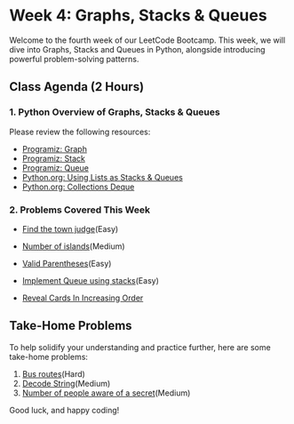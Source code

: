 # Week 4: Graphs, Stacks & Queues

Welcome to the fourth week of our LeetCode Bootcamp. This week, we will dive into Graphs, Stacks and Queues in Python, alongside introducing powerful problem-solving patterns.

## Class Agenda (2 Hours)

### 1. Python Overview of Graphs, Stacks & Queues

Please review the following resources:

- [Programiz: Graph](https://www.programiz.com/dsa/graph)
- [Programiz: Stack](https://www.programiz.com/dsa/stack)
- [Programiz: Queue](https://www.programiz.com/dsa/queue)
- [Python.org: Using Lists as Stacks & Queues](https://docs.python.org/3/tutorial/datastructures.html#using-lists-as-stacks)
- [Python.org: Collections Deque](https://docs.python.org/3/library/collections.html#deque-objects)

### 2. Problems Covered This Week

- [Find the town judge](https://leetcode.com/problems/find-the-town-judge/description/)(Easy)

- [Number of islands](https://leetcode.com/problems/number-of-islands/description/)(Medium)

- [Valid Parentheses](https://leetcode.com/problems/valid-parentheses/description/)(Easy)

- [Implement Queue using stacks](https://leetcode.com/problems/implement-queue-using-stacks/description/)(Easy)

- [Reveal Cards In Increasing Order](https://leetcode.com/problems/reveal-cards-in-increasing-order/description/)

## Take-Home Problems

To help solidify your understanding and practice further, here are some take-home problems:

1. [Bus routes](https://leetcode.com/problems/bus-routes/description/)(Hard)
2. [Decode String](https://leetcode.com/problems/decode-string/description/)(Medium)
3. [Number of people aware of a secret](https://leetcode.com/problems/number-of-people-aware-of-a-secret/description/)(Medium)

Good luck, and happy coding!
